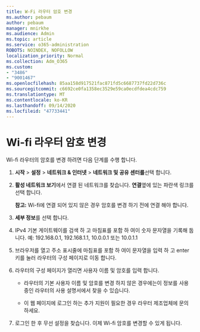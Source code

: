 ```yaml
---
title: W-Fi 라우터 암호 변경
ms.author: pebaum
author: pebaum
manager: mnirkhe
ms.audience: Admin
ms.topic: article
ms.service: o365-administration
ROBOTS: NOINDEX, NOFOLLOW
localization_priority: Normal
ms.collection: Adm_O365
ms.custom:
- "3486"
- "9001467"
ms.openlocfilehash: 85aa158d917521fac871fd5c6687737fd22d736c
ms.sourcegitcommit: c6692ce0fa1358ec3529e59ca0ecdfdea4cdc759
ms.translationtype: MT
ms.contentlocale: ko-KR
ms.lasthandoff: 09/14/2020
ms.locfileid: "47733441"
---
```

# <a name="change-your-wi-fi-router-password"></a>Wi-fi 라우터 암호 변경

Wi-fi 라우터의 암호를 변경 하려면 다음 단계를 수행 합니다.

1. **시작**  >  **설정**  >  **네트워크 & 인터넷**  >  **네트워크 및 공유 센터를**선택 합니다.

2. **활성 네트워크 보기**에서 연결 된 네트워크를 찾습니다. **연결**옆에 있는 파란색 링크를 선택 합니다.<br>

   **참고:** Wi-fi에 연결 되어 있지 않은 경우 암호를 변경 하기 전에 연결 해야 합니다.

3. **세부 정보**를 선택 합니다.

4. IPv4 기본 게이트웨이를 검색 하 고 마침표를 포함 하 여이 숫자 문자열을 기록해 둡니다. 예: 192.168.0.1, 192.168.1.1, 10.0.0.1 또는 10.0.1.1

5. 브라우저를 열고 주소 표시줄에 마침표를 포함 하 여이 문자열을 입력 하 고 enter 키를 눌러 라우터의 구성 페이지로 이동 합니다.

6. 라우터의 구성 페이지가 열리면 사용자 이름 및 암호를 입력 합니다.<br>
   - 라우터의 기본 사용자 이름 및 암호를 변경 하지 않은 경우에는이 정보를 사용 중인 라우터의 사용 설명서에서 찾을 수 있습니다.

   - 이 웹 페이지에 로그인 하는 추가 지원이 필요한 경우 라우터 제조업체에 문의 하세요.

7. 로그인 한 후 무선 설정을 찾습니다. 이제 Wi-fi 암호를 변경할 수 있게 됩니다.
